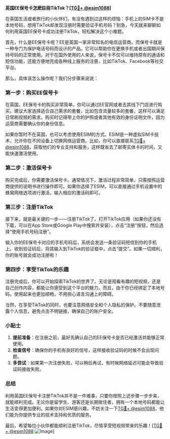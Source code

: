 **英国EE保号卡怎麽註冊TikTok？[[TG💪+ @esim1088](https://t.me/s/esim1088)]**

在英国生活或者旅行的小伙伴们，有没有遇到过这样的烦恼：手机上的SIM卡不是本地号码，想用TikTok却发现注册时需要验证手机号码？别急，今天就来聊聊如何利用英国EE保号卡成功注册TikTok，轻松解决这个小难题。

首先，什么是EE保号卡呢？EE是英国一家非常知名的电信运营商，而保号卡就是一种专门为保护电话号码而设计的产品。它可以帮助你在更换手机或者出国期间保持号码的正常使用。对于在国外使用的人来说，保号卡不仅可以维持原有的通话和短信功能，还能方便地完成各种线上服务的注册，比如TikTok、Facebook等社交平台。

那么，具体该怎么操作呢？我们分步骤来说说：

### 第一步：购买EE保号卡

在英国，EE保号卡的购买非常简单。你可以通过EE官网或者去其线下门店进行购买。建议大家选择适合自己需求的套餐，比如包含流量较多的套餐，这样可以满足日常刷视频的需求。购买时记得带上你的护照或者其他有效的身份证明文件，因为运营商需要确认你的身份信息。

如果你暂时不在英国，也可以考虑使用ESIM的方式。ESIM是一种虚拟SIM卡技术，允许你在不同设备上切换网络运营商。比如，你可以直接联系[TG💪+ @esim1088](https://t.me/s/esim1088)，获取他们的专业支持和服务，这样既省去了邮寄实体卡的时间，又能快速激活使用。

### 第二步：激活保号卡

购买完成后，你需要激活保号卡。通常情况下，激活过程非常简单，只需按照运营商提供的说明书进行操作即可。如果你选择了ESIM，可以直接通过手机设置中的蜂窝网络选项进行激活，输入相应的激活码即可。

### 第三步：注册TikTok

接下来，就是最关键的一步——注册TikTok了。打开TikTok应用（如果你还没有下载，可以在App Store或Google Play中搜索并安装），点击“注册”按钮，然后选择“使用手机号码注册”。

输入你的EE保号卡对应的手机号码后，系统会发送一条验证码短信到你的手机上。收到验证码后，将其输入到TikTok的验证框中，点击“提交”。如果一切顺利，你的账号就会成功注册啦！

### 第四步：享受TikTok的乐趣

注册完成后，你可以开始探索TikTok的世界了。无论是观看有趣的短视频，还是自己创作内容，都能让你感受到这个平台的魅力。而且，由于你已经绑定了本地号码，使用起来也更加顺畅，不用担心语言沟通上的障碍。

当然，在享受TikTok的同时，也要注意网络安全和个人隐私的保护。不要随意泄露个人信息，避免点击不明链接，确保自己的账户安全。

### 小贴士

1. **提前准备**：在注册之前，最好先确认自己的EE保号卡是否已经激活并能够正常使用。
2. **检查信号**：确保你的手机有良好的信号，这样接收验证码的时候不会出现问题。
3. **多尝试**：如果第一次注册失败，可以稍后再试，有时候网络延迟可能会导致验证码接收失败。

### 总结

利用英国EE保号卡注册TikTok并不是一件难事，只要你按照上述步骤一步步来，就能顺利完成。无论你是留学生、游客还是长期居住者，拥有一个本地号码都能让生活变得更加便利。如果你对ESIM感兴趣，不妨关注一下[TG💪+ @esim1088](https://t.me/s/esim1088)，他们能为你提供专业的技术支持和优质的服务。

最后，希望每位小伙伴都能顺利注册TikTok，尽情享受短视频带来的乐趣！[[TG💪+ @esim1088](https://t.me/s/esim1088) ![Image](https://i.postimg.cc/4NQfJmqS/Snipaste-2025-05-13-00-14-12.png)]